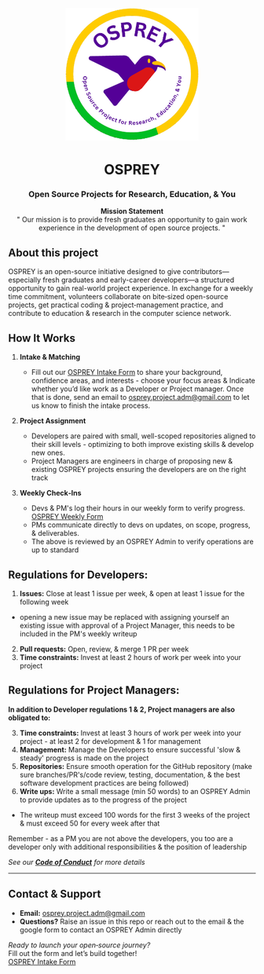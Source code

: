 <div align="center">

<a href="https://github.com/almsam/OSPREY">
  <img src="OSPREY logo.png" alt="Logo" width="270" height="270">
</a>

<h1 align="center">OSPREY</h1>
<h3 align="center">Open Source Projects for Research, Education, & You</h3>

<p align="center">
  <strong>Mission Statement</strong><br>
  " Our mission is to provide fresh graduates an opportunity to gain work experience in the development of open source projects. "

</p>

</div>

## About this project

OSPREY is an open-source initiative designed to give contributors—especially fresh graduates and early-career developers—a structured opportunity to gain real-world project experience. In exchange for a weekly time commitment, volunteers collaborate on bite‑sized open-source projects, get practical coding & project‑management practice, and contribute to education & research in the computer science network.

## How It Works

1. **Intake & Matching**

   - Fill out our [OSPREY Intake Form](https://forms.gle/7pdDQtkV4XDXB1TE9) to share your background, confidence areas, and interests - choose your focus areas & Indicate whether you’d like work as a Developer or Project manager. Once that is done, send an email to osprey.project.adm@gmail.com to let us know to finish the intake process.
2. **Project Assignment**

   - Developers are paired with small, well-scoped repositories aligned to their skill levels - optimizing to both improve existing skills & develop new ones.
   - Project Managers are engineers in charge of proposing new & existing OSPREY projects ensuring the developers are on the right track
3. **Weekly Check‑Ins**

   - Devs & PM's log their hours in our weekly form to verify progress. [OSPREY Weekly Form](https://forms.gle/wmjEshBNJuuK4ZTt8)
   - PMs communicate directly to devs on updates, on scope, progress, & deliverables.
   - The above is reviewed by an OSPREY Admin to verify operations are up to standard

## Regulations for Developers:

1. **Issues:** Close at least 1 issue per week, & open at least 1 issue for the following week
- opening a new issue may be replaced with assigning yourself an existing issue with approval of a Project Manager, this needs to be included in the PM's weekly writeup
2. **Pull requests:** Open, review, & merge 1 PR per week
3. **Time constraints:** Invest at least 2 hours of work per week into your project

## Regulations for Project Managers:

**In addition to Developer regulations 1 & 2, Project managers are also obligated to:**

3. **Time constraints:** Invest at least 3 hours of work per week into your project - at least 2  for development & 1 for management
4. **Management:** Manage the Developers to ensure successful 'slow & steady' progress is made on the project
5. **Repositories:** Ensure smooth operation for the GitHub repository (make sure branches/PR's/code review, testing, documentation, & the best software development practices are being followed)
6. **Write ups:** Write a small message (min 50 words) to an OSPREY Admin to provide updates as to the progress of the project

- The writeup must exceed 100 words for the first 3 weeks of the project & must exceed 50 for every week after that

Remember - as a PM you are not above the developers, you too are a developer only with additional responsibilities & the position of leadership

*See our **[Code of Conduct](CODE_OF_CONDUCT.md)** for more details*

---

## Contact & Support

- **Email:** osprey.project.adm@gmail.com  
- **Questions?** Raise an issue in this repo or reach out to the email & the google form to contact an OSPREY Admin directly


*Ready to launch your open‑source journey?*  
Fill out the form and let’s build together!  
[OSPREY Intake Form](https://forms.gle/7pdDQtkV4XDXB1TE9)
